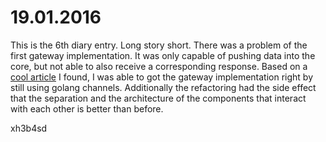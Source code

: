 # 19.01.2016
This is the 6th diary entry. Long story short. There was a problem of the first
gateway implementation. It was only capable of pushing data into the core, but
not able to also receive a corresponding response. Based on a [cool
article](http://tleyden.github.io/blog/2013/11/23/understanding-chan-chans-in-go/)
I found, I was able to got the gateway implementation right by still using
golang channels. Additionally the refactoring had the side effect that the
separation and the architecture of the components that interact with each other
is better than before.

xh3b4sd
